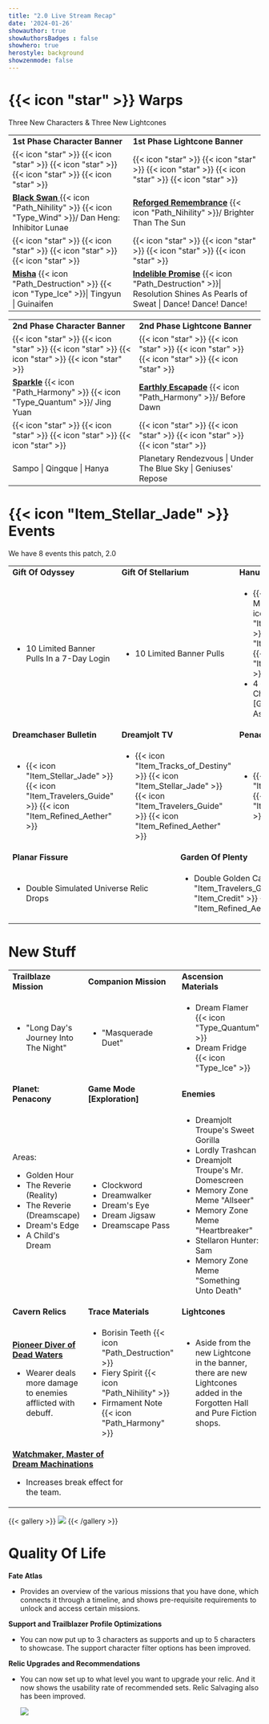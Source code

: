 ```yaml
---
title: "2.0 Live Stream Recap"
date: '2024-01-26'
showauthor: true
showAuthorsBadges : false 
showhero: true
herostyle: background
showzenmode: false
---
```



# {{< icon "star" >}} Warps

Three New Characters & Three New Lightcones


<table>
  <tr>
   <td><strong>1st Phase Character Banner</strong>
   </td>
   <td><strong>1st Phase Lightcone Banner</strong>
   </td>
  </tr>
  <tr>
   <td>{{< icon "star" >}} {{< icon "star" >}} {{< icon "star" >}} {{< icon "star" >}} {{< icon "star" >}}
   </td>
   <td>{{< icon "star" >}} {{< icon "star" >}} {{< icon "star" >}} {{< icon "star" >}} {{< icon "star" >}}
   </td>
  </tr>
  <tr>
   <td><strong><span style="text-decoration:underline;">Black Swan </span></strong> {{< icon "Path_Nihility" >}} {{< icon "Type_Wind" >}}/ Dan Heng: Inhibitor Lunae
   </td>
   <td><strong><span style="text-decoration:underline;">Reforged Remembrance</span></strong>  {{< icon "Path_Nihility" >}}/ Brighter Than The Sun
   </td>
  </tr>
  <tr>
   <td>{{< icon "star" >}} {{< icon "star" >}} {{< icon "star" >}} {{< icon "star" >}}
   </td>
   <td>{{< icon "star" >}} {{< icon "star" >}} {{< icon "star" >}} {{< icon "star" >}}
   </td>
  </tr>
  <tr>
   <td><strong><span style="text-decoration:underline;">Misha</span></strong> {{< icon "Path_Destruction" >}} {{< icon "Type_Ice" >}}| Tingyun | Guinaifen
   </td>
   <td><strong><span style="text-decoration:underline;">Indelible Promise</span></strong> {{< icon "Path_Destruction" >}}| Resolution Shines As Pearls of Sweat | Dance! Dance! Dance!
   </td>
  </tr>
</table>




<table>
  <tr>
   <td><strong>2nd Phase Character Banner</strong>
   </td>
   <td><strong>2nd Phase Lightcone Banner</strong>
   </td>
  </tr>
  <tr>
   <td>{{< icon "star" >}} {{< icon "star" >}} {{< icon "star" >}} {{< icon "star" >}} {{< icon "star" >}}
   </td>
   <td>{{< icon "star" >}} {{< icon "star" >}} {{< icon "star" >}} {{< icon "star" >}} {{< icon "star" >}}
   </td>
  </tr>
  <tr>
   <td><strong><span style="text-decoration:underline;">Sparkle</span></strong> {{< icon "Path_Harmony" >}} {{< icon "Type_Quantum" >}}/ Jing Yuan
   </td>
   <td><strong><span style="text-decoration:underline;">Earthly Escapade</span></strong> {{< icon "Path_Harmony" >}}/ Before Dawn
   </td>
  </tr>
  <tr>
   <td>{{< icon "star" >}} {{< icon "star" >}} {{< icon "star" >}} {{< icon "star" >}}
   </td>
   <td>{{< icon "star" >}} {{< icon "star" >}} {{< icon "star" >}} {{< icon "star" >}}
   </td>
  </tr>
  <tr>
   <td>Sampo | Qingque | Hanya
   </td>
   <td>Planetary Rendezvous | Under The Blue Sky | Geniuses' Repose
   </td>
  </tr>
</table>



# {{< icon "Item_Stellar_Jade" >}} Events

We have 8 events this patch, 2.0


<table>
  <tr>
   <td colspan="2" ><strong>Gift Of Odyssey</strong>
   </td>
   <td colspan="2" ><strong>Gift Of Stellarium</strong>
   </td>
   <td colspan="2" ><strong>Hanu’s Prison Break</strong>
   </td>
  </tr>
  <tr>
   <td colspan="2" >
<ul>

<li>10 Limited Banner Pulls In a 7-Day Login
</li>
</ul>
   </td>
   <td colspan="2" >
<ul>

<li>10 Limited Banner Pulls
</li>
</ul>
   </td>
   <td colspan="2" >
<ul>

<li>{{< icon "Item_Self-Modeling_Resin" >}} {{< icon "Item_Tracks_of_Destiny" >}} {{< icon "Item_Stellar_Jade" >}} {{< icon "Item_Travelers_Guide" >}}

<li>4 {{< icon "star" >}} Character Selector [Guinaifen | Sampo | Asta | Yukong]
</li>
</ul>
   </td>
  </tr>
  <tr>
   <td colspan="2" ><strong>Dreamchaser Bulletin</strong>
   </td>
   <td colspan="2" ><strong>Dreamjolt TV</strong>
   </td>
   <td colspan="2" ><strong>Penacony Food Fest</strong>
   </td>
  </tr>
  <tr>
   <td colspan="2" >
<ul>

<li>{{< icon "Item_Stellar_Jade" >}} {{< icon "Item_Travelers_Guide" >}} {{< icon "Item_Refined_Aether" >}}
</li>
</ul>
   </td>
   <td colspan="2" >
<ul>

<li>{{< icon "Item_Tracks_of_Destiny" >}} {{< icon "Item_Stellar_Jade" >}} {{< icon "Item_Travelers_Guide" >}} {{< icon "Item_Refined_Aether" >}}
</li>
</ul>
   </td>
   <td colspan="2" >
<ul>

<li>{{< icon "Item_Stellar_Jade" >}} {{< icon "Item_Travelers_Guide" >}}
</li>
</ul>
   </td>
  </tr>
  <tr>
   <td colspan="3" ><strong>Planar Fissure</strong>
   </td>
   <td colspan="3" ><strong>Garden Of Plenty</strong>
   </td>
  </tr>
  <tr>
   <td colspan="3" >
<ul>

<li>Double Simulated Universe Relic Drops
</li>
</ul>
   </td>
   <td colspan="3" >
<ul>

<li>Double Golden Calyx Drops {{< icon "Item_Travelers_Guide" >}} {{< icon "Item_Credit" >}} {{< icon "Item_Refined_Aether" >}}
</li>
</ul>
   </td>
  </tr>
</table>



# New Stuff


<table>
  <tr>
   <td colspan="2" ><strong>Trailblaze Mission</strong>
   </td>
   <td colspan="2" ><strong>Companion Mission</strong>
   </td>
   <td colspan="2" ><strong>Ascension Materials</strong>
   </td>
  </tr>
  <tr>
   <td colspan="2" >
<ul>

<li>"Long Day's Journey Into The Night"
</li>
</ul>
   </td>
   <td colspan="2" >
<ul>

<li>"Masquerade Duet"
</li>
</ul>
   </td>
   <td colspan="2" >
<ul>

<li>Dream Flamer {{< icon "Type_Quantum" >}}

<li>Dream Fridge {{< icon "Type_Ice" >}}
</li>
</ul>
   </td>
  </tr>
  <tr>
   <td colspan="2" ><strong>Planet: Penacony</strong>
   </td>
   <td colspan="2" ><strong>Game Mode [Exploration]</strong>
   </td>
   <td colspan="2" ><strong>Enemies</strong>
   </td>
  </tr>
  <tr>
   <td colspan="2" >Areas: 
<ul>

<li>Golden Hour 

<li>The Reverie (Reality) 

<li>The Reverie (Dreamscape) 

<li>Dream's Edge 

<li>A Child's Dream
</li>
</ul>
   </td>
   <td colspan="2" >
<ul>

<li>Clockword

<li>Dreamwalker

<li>Dream's Eye

<li>Dream Jigsaw

<li>Dreamscape Pass
</li>
</ul>
   </td>
   <td colspan="2" >
<ul>

<li>Dreamjolt Troupe's Sweet Gorilla

<li>Lordly Trashcan

<li>Dreamjolt Troupe's Mr. Domescreen

<li>Memory Zone Meme "Allseer"

<li>Memory Zone Meme "Heartbreaker"

<li>Stellaron Hunter: Sam

<li>Memory Zone Meme "Something Unto Death"
</li>
</ul>
   </td>
  </tr>
  <tr>
   <td colspan="2" ><strong>Cavern Relics</strong>
   </td>
   <td colspan="2" ><strong>Trace Materials</strong>
   </td>
   <td colspan="2" ><strong>Lightcones</strong>
   </td>
  </tr>
  <tr>
   <td colspan="2" ><strong><span style="text-decoration:underline;">Pioneer Diver of Dead Waters</span></strong>
<ul>

<li>Wearer deals more damage to enemies afflicted with debuff.
</li>
</ul>
   </td>
   <td colspan="2" >
<ul>

<li>Borisin Teeth {{< icon "Path_Destruction" >}}

<li>Fiery Spirit {{< icon "Path_Nihility" >}}

<li>Firmament Note {{< icon "Path_Harmony" >}}
</li>
</ul>
   </td>
   <td colspan="2" >
<ul>

<li>Aside from the new Lightcone in the banner, there are new Lightcones added in the Forgotten Hall and Pure Fiction shops.
</li>
</ul>
   </td>
  </tr>
  <tr>
   <td colspan="3" ><strong><span style="text-decoration:underline;">Watchmaker, Master of Dream Machinations</span></strong>
<ul>

<li>Increases break effect for the team.
</li>
</ul>
   </td>
   <td colspan="3" >
   </td>
  </tr>
</table>

{{< gallery >}}
  <img src="gallery/01.png" class="grid-w100 " />
{{< /gallery >}}

# Quality Of Life

**Fate Atlas**



* Provides an overview of the various missions that you have done, which connects it through a timeline, and shows pre-requisite requirements to unlock and access certain missions.

**Support and Trailblazer Profile Optimizations**



* You can now put up to 3 characters as supports and up to 5 characters to showcase. The support character filter options has been improved.

**Relic Upgrades and Recommendations**



* You can now set up to what level you want to upgrade your relic. And it now shows the usability rate of recommended sets. Relic Salvaging also has been improved.

  <img src="gallery/02.png" class="grid-w100 " />